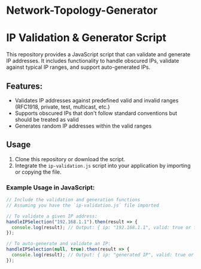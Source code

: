 # Network-Topology-Generator

# IP Validation & Generator Script

This repository provides a JavaScript script that can validate and generate IP addresses. It includes functionality to handle obscured IPs, validate against typical IP ranges, and support auto-generated IPs. 

## Features:
- Validates IP addresses against predefined valid and invalid ranges (RFC1918, private, test, multicast, etc.)
- Supports obscured IPs that don't follow standard conventions but should be treated as valid
- Generates random IP addresses within the valid ranges

## Usage

1. Clone this repository or download the script.
2. Integrate the `ip-validation.js` script into your application by importing or copying the file.

### Example Usage in JavaScript:

```javascript
// Include the validation and generation functions
// Assuming you have the `ip-validation.js` file imported

// To validate a given IP address:
handleIPSelection("192.168.1.1").then(result => {
  console.log(result); // Output: { ip: "192.168.1.1", valid: true or false }
});

// To auto-generate and validate an IP:
handleIPSelection(null, true).then(result => {
  console.log(result); // Output: { ip: "generated IP", valid: true or false }
});
